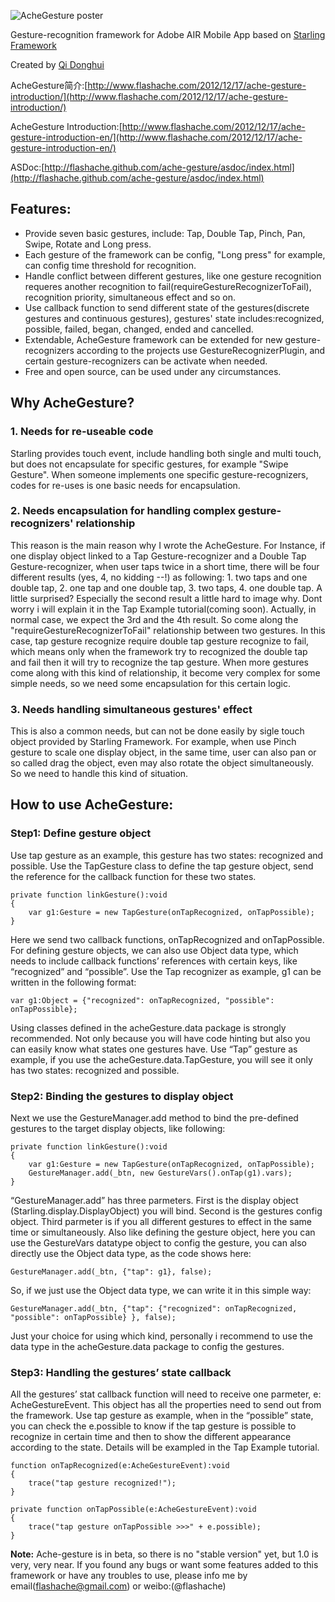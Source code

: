 ![AcheGesture poster](http://flashache-wordpress.stor.sinaapp.com/uploads/2012/12/ache-gesture.jpg)


Gesture-recognition framework for Adobe AIR Mobile App based on [Starling Framework](http://www.starling-framework.org/)

Created by [Qi Donghui](http://www.flashache.com/about/)

AcheGesture简介:[http://www.flashache.com/2012/12/17/ache-gesture-introduction/](http://www.flashache.com/2012/12/17/ache-gesture-introduction/)

AcheGesture Introduction:[http://www.flashache.com/2012/12/17/ache-gesture-introduction-en/](http://www.flashache.com/2012/12/17/ache-gesture-introduction-en/)

ASDoc:[http://flashache.github.com/ache-gesture/asdoc/index.html](http://flashache.github.com/ache-gesture/asdoc/index.html)

## Features:
* Provide seven basic gestures, include: Tap, Double Tap, Pinch, Pan, Swipe, Rotate and Long press.
* Each gesture of the framework can be config, "Long press" for example, can config time threshold for recognition.
* Handle conflict between different gestures, like one gesture recognition requeres another recognition to fail(requireGestureRecognizerToFail), recognition priority, simultaneous effect and so on.
* Use callback function to send different state of the gestures(discrete gestures and continuous gestures), gestures' state includes:recognized, possible, failed, began, changed, ended and cancelled.
* Extendable, AcheGesture framework can be extended for new gesture-recognizers according to the projects use GestureRecognizerPlugin, and certain gesture-recognizers can be activate when needed.
* Free and open source, can be used under any circumstances.

## Why AcheGesture?
### 1. Needs for re-useable code
Starling provides touch event, include handling both single and multi touch, but does not encapsulate for specific gestures, for example "Swipe Gesture". When someone implements one specific gesture-recognizers, codes for re-uses is one basic needs for encapsulation.
### 2. Needs encapsulation for handling complex gesture-recognizers' relationship
This reason is the main reason why I wrote the AcheGesture. For Instance, if one display object linked to a Tap Gesture-recognizer and a Double Tap Gesture-recognizer, when user taps twice in a short time, there will be four different results (yes, 4, no kidding --!) as following: 1. two taps and one double tap, 2. one tap and one double tap, 3. two taps, 4. one double tap. A little surprised? Especially the second result a little hard to image why. Dont worry i will explain it in the Tap Example tutorial(coming soon). Actually, in normal case, we expect the 3rd and the 4th result. So come along the "requireGestureRecognizerToFail" relationship between two gestures. In this case, tap gesture recognize require double tap gesture recognize to fail, which means only when the framework try to recognized the double tap and fail then it will try to recognize the tap gesture. When more gestures come along with this kind of relationship, it become very complex for some simple needs, so we need some encapsulation for this certain logic.
### 3. Needs handling simultaneous gestures' effect
This is also a common needs, but can not be done easily by sigle touch object provided by Starling Framework. For example, when use Pinch gesture to scale one display object, in the same time, user can also pan or so called drag the object, even may also rotate the object simultaneously. So we need to handle this kind of situation.

## How to use AcheGesture:
### Step1: Define gesture object
Use tap gesture as an example, this gesture has two states: recognized and possible. Use the TapGesture class to define the tap gesture object, send the reference for the callback function for these two states.

```
private function linkGesture():void
{
    var g1:Gesture = new TapGesture(onTapRecognized, onTapPossible);
}
```
Here we send two callback functions, onTapRecognized and onTapPossible. For defining gesture objects, we can also use Object data type, which needs to include callback functions’ references with certain keys, like “recognized” and “possible”. Use the Tap recognizer as example, g1 can be written in the following format:

```
var g1:Object = {"recognized": onTapRecognized, "possible": onTapPossible};
```
Using classes defined in the acheGesture.data package is strongly recommended. Not only because you will have code hinting but also you can easily know what states one gestures have. Use “Tap” gesture as example, if you use the acheGesture.data.TapGesture, you will see it only has two states: recognized and possible.
### Step2: Binding the gestures to display object
Next we use the GestureManager.add method to bind the pre-defined gestures to the target display objects, like following:

```
private function linkGesture():void
{
    var g1:Gesture = new TapGesture(onTapRecognized, onTapPossible);
    GestureManager.add(_btn, new GestureVars().onTap(g1).vars);
}
```
“GestureManager.add” has three parmeters. First is the display object (Starling.display.DisplayObject) you will bind. Second is the gestures config object. Third parmeter is if you all different gestures to effect in the same time or simultaneously. Also like defining the gesture object, here you can use the GestureVars datatype object to config the gesture, you can also directly use the Object data type, as the code shows here:

```
GestureManager.add(_btn, {"tap": g1}, false);
```
So, if we just use the Object data type, we can write it in this simple way:

```
GestureManager.add(_btn, {"tap": {"recognized": onTapRecognized, "possible": onTapPossible} }, false);
```
Just your choice for using which kind, personally i recommend to use the data type in the acheGesture.data package to config the gestures.

### Step3: Handling the gestures’ state callback
All the gestures’ stat callback function will need to receive one parmeter, e: AcheGestureEvent. This object has all the properties need to send out from the framework. Use tap gesture as example, when in the “possible” state, you can check the e.possible to know if the tap gesture is possible to recognize in certain time and then to show the different appearance according to the state. Details will be exampled in the Tap Example tutorial.

```
function onTapRecognized(e:AcheGestureEvent):void
{
    trace("tap gesture recognized!");
}
 
private function onTapPossible(e:AcheGestureEvent):void
{
    trace("tap gesture onTapPossible >>>" + e.possible);
}
```


**Note:** Ache-gesture is in beta, so there is no "stable version" yet, but 1.0 is very, very near. If you found any bugs or want some features added to this framework or have any troubles to use, please info me by email(flashache@gmail.com) or weibo:(@flashache)


